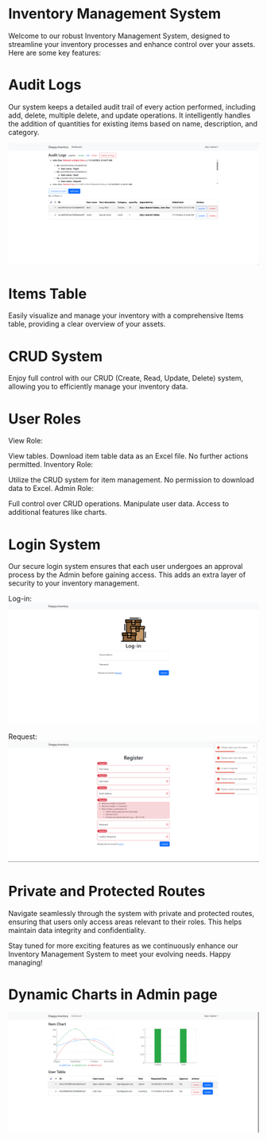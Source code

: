 # Inventory Management System

Welcome to our robust Inventory Management System, designed to streamline your
inventory processes and enhance control over your assets. Here are some key
features:

# Audit Logs

Our system keeps a detailed audit trail of every action performed, including
add, delete, multiple delete, and update operations. It intelligently handles
the addition of quantities for existing items based on name, description, and
category.

![App Screenshot](screenshots/dashboard.jpg)

# Items Table

Easily visualize and manage your inventory with a comprehensive Items table,
providing a clear overview of your assets.

# CRUD System

Enjoy full control with our CRUD (Create, Read, Update, Delete) system, allowing
you to efficiently manage your inventory data.

# User Roles

View Role:

View tables. Download item table data as an Excel file. No further actions
permitted. Inventory Role:

Utilize the CRUD system for item management. No permission to download data to
Excel. Admin Role:

Full control over CRUD operations. Manipulate user data. Access to additional
features like charts.

# Login System

Our secure login system ensures that each user undergoes an approval process by
the Admin before gaining access. This adds an extra layer of security to your
inventory management.

Log-in: ![App Screenshot](screenshots/index.jpg)

Request: ![App Screenshot](screenshots/request.jpg)

# Private and Protected Routes

Navigate seamlessly through the system with private and protected routes,
ensuring that users only access areas relevant to their roles. This helps
maintain data integrity and confidentiality.

Stay tuned for more exciting features as we continuously enhance our Inventory
Management System to meet your evolving needs. Happy managing!

# Dynamic Charts in Admin page

![App Screenshot](screenshots/admin.jpg)
